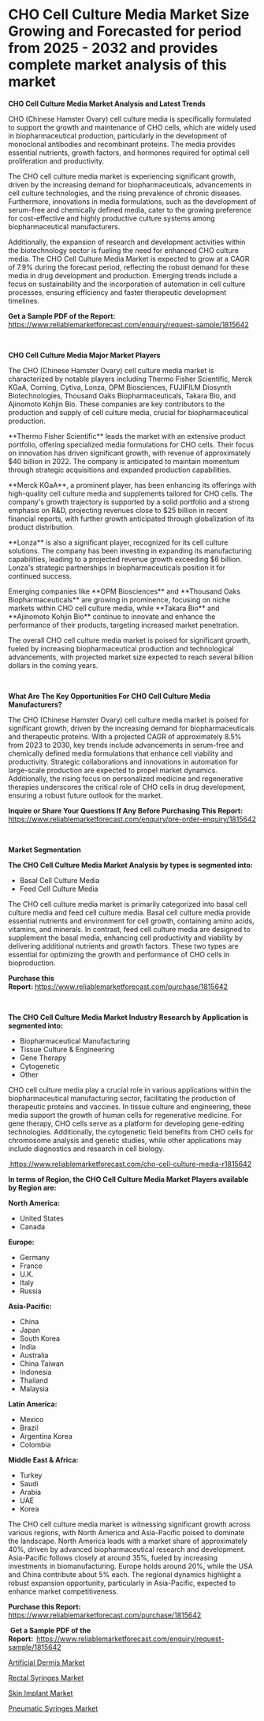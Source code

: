 <p><h1>CHO Cell Culture Media Market Size Growing and Forecasted for period from 2025 - 2032 and provides complete market analysis of this market</h1></p><p><strong>CHO Cell Culture Media Market Analysis and Latest Trends</strong></p>
<p><p>CHO (Chinese Hamster Ovary) cell culture media is specifically formulated to support the growth and maintenance of CHO cells, which are widely used in biopharmaceutical production, particularly in the development of monoclonal antibodies and recombinant proteins. The media provides essential nutrients, growth factors, and hormones required for optimal cell proliferation and productivity.</p><p>The CHO cell culture media market is experiencing significant growth, driven by the increasing demand for biopharmaceuticals, advancements in cell culture technologies, and the rising prevalence of chronic diseases. Furthermore, innovations in media formulations, such as the development of serum-free and chemically defined media, cater to the growing preference for cost-effective and highly productive culture systems among biopharmaceutical manufacturers.</p><p>Additionally, the expansion of research and development activities within the biotechnology sector is fueling the need for enhanced CHO culture media. The CHO Cell Culture Media Market is expected to grow at a CAGR of 7.9% during the forecast period, reflecting the robust demand for these media in drug development and production. Emerging trends include a focus on sustainability and the incorporation of automation in cell culture processes, ensuring efficiency and faster therapeutic development timelines.</p></p>
<p><strong>Get a Sample PDF of the Report:&nbsp;</strong> <a href="https://www.reliablemarketforecast.com/enquiry/request-sample/1815642?utm_campaign=1885&utm_medium=2&utm_source=Github&utm_content=ia&utm_term=03032025&utm_id=cho-cell-culture-media">https://www.reliablemarketforecast.com/enquiry/request-sample/1815642</a></p>
<p>&nbsp;</p>
<p><strong>CHO Cell Culture Media Major Market Players</strong></p>
<p><p>The CHO (Chinese Hamster Ovary) cell culture media market is characterized by notable players including Thermo Fisher Scientific, Merck KGaA, Corning, Cytiva, Lonza, OPM Biosciences, FUJIFILM Diosynth Biotechnologies, Thousand Oaks Biopharmaceuticals, Takara Bio, and Ajinomoto Kohjin Bio. These companies are key contributors to the production and supply of cell culture media, crucial for biopharmaceutical production.</p><p>**Thermo Fisher Scientific** leads the market with an extensive product portfolio, offering specialized media formulations for CHO cells. Their focus on innovation has driven significant growth, with revenue of approximately $40 billion in 2022. The company is anticipated to maintain momentum through strategic acquisitions and expanded production capabilities.</p><p>**Merck KGaA**, a prominent player, has been enhancing its offerings with high-quality cell culture media and supplements tailored for CHO cells. The company's growth trajectory is supported by a solid portfolio and a strong emphasis on R&D, projecting revenues close to $25 billion in recent financial reports, with further growth anticipated through globalization of its product distribution.</p><p>**Lonza** is also a significant player, recognized for its cell culture solutions. The company has been investing in expanding its manufacturing capabilities, leading to a projected revenue growth exceeding $6 billion. Lonza's strategic partnerships in biopharmaceuticals position it for continued success.</p><p>Emerging companies like **OPM Biosciences** and **Thousand Oaks Biopharmaceuticals** are growing in prominence, focusing on niche markets within CHO cell culture media, while **Takara Bio** and **Ajinomoto Kohjin Bio** continue to innovate and enhance the performance of their products, targeting increased market penetration.</p><p>The overall CHO cell culture media market is poised for significant growth, fueled by increasing biopharmaceutical production and technological advancements, with projected market size expected to reach several billion dollars in the coming years.</p></p>
<p>&nbsp;</p>
<p><strong>What Are The Key Opportunities For CHO Cell Culture Media Manufacturers?</strong></p>
<p><p>The CHO (Chinese Hamster Ovary) cell culture media market is poised for significant growth, driven by the increasing demand for biopharmaceuticals and therapeutic proteins. With a projected CAGR of approximately 8.5% from 2023 to 2030, key trends include advancements in serum-free and chemically defined media formulations that enhance cell viability and productivity. Strategic collaborations and innovations in automation for large-scale production are expected to propel market dynamics. Additionally, the rising focus on personalized medicine and regenerative therapies underscores the critical role of CHO cells in drug development, ensuring a robust future outlook for the market.</p></p>
<p><strong>Inquire or Share Your Questions If Any Before Purchasing This Report:</strong> <a href="https://www.reliablemarketforecast.com/enquiry/pre-order-enquiry/1815642?utm_campaign=1885&utm_medium=2&utm_source=Github&utm_content=ia&utm_term=03032025&utm_id=cho-cell-culture-media">https://www.reliablemarketforecast.com/enquiry/pre-order-enquiry/1815642</a></p>
<p>&nbsp;</p>
<p><strong>Market Segmentation</strong></p>
<p><strong>The CHO Cell Culture Media Market Analysis by types is segmented into:</strong></p>
<p><ul><li>Basal Cell Culture Media</li><li>Feed Cell Culture Media</li></ul></p>
<p><p>The CHO cell culture media market is primarily categorized into basal cell culture media and feed cell culture media. Basal cell culture media provide essential nutrients and environment for cell growth, containing amino acids, vitamins, and minerals. In contrast, feed cell culture media are designed to supplement the basal media, enhancing cell productivity and viability by delivering additional nutrients and growth factors. These two types are essential for optimizing the growth and performance of CHO cells in bioproduction.</p></p>
<p><strong>Purchase this Report:&nbsp;</strong><a href="https://www.reliablemarketforecast.com/purchase/1815642?utm_campaign=1885&utm_medium=2&utm_source=Github&utm_content=ia&utm_term=03032025&utm_id=cho-cell-culture-media">https://www.reliablemarketforecast.com/purchase/1815642</a></p>
<p>&nbsp;</p>
<p><strong>The CHO Cell Culture Media Market Industry Research by Application is segmented into:</strong></p>
<p><ul><li>Biopharmaceutical Manufacturing</li><li>Tissue Culture & Engineering</li><li>Gene Therapy</li><li>Cytogenetic</li><li>Other</li></ul></p>
<p><p>CHO cell culture media play a crucial role in various applications within the biopharmaceutical manufacturing sector, facilitating the production of therapeutic proteins and vaccines. In tissue culture and engineering, these media support the growth of human cells for regenerative medicine. For gene therapy, CHO cells serve as a platform for developing gene-editing technologies. Additionally, the cytogenetic field benefits from CHO cells for chromosome analysis and genetic studies, while other applications may include diagnostics and research in cell biology.</p></p>
<p><a href="https://www.reliablemarketforecast.com/cho-cell-culture-media-r1815642?utm_campaign=1885&utm_medium=2&utm_source=Github&utm_content=ia&utm_term=03032025&utm_id=cho-cell-culture-media">&nbsp;https://www.reliablemarketforecast.com/cho-cell-culture-media-r1815642</a></p>
<p><strong>In terms of Region, the CHO Cell Culture Media Market Players available by Region are:</strong></p>
<p>
    <p> <strong> North America: </strong>
        <ul>
            <li>United States</li>
            <li>Canada</li>
        </ul>
        </p> 
    <p> <strong> Europe: </strong>
        <ul>
            <li>Germany</li>
            <li>France</li>
            <li>U.K.</li>
            <li>Italy</li>
            <li>Russia</li>
        </ul>
        </p> 
    <p> <strong> Asia-Pacific: </strong>
        <ul>
            <li>China</li>
            <li>Japan</li>
            <li>South Korea</li>
            <li>India</li>
            <li>Australia</li>
            <li>China Taiwan</li>
            <li>Indonesia</li>
            <li>Thailand</li>
            <li>Malaysia</li>
        </ul>
        </p> 
    <p> <strong> Latin America: </strong>
        <ul>
            <li>Mexico</li>
            <li>Brazil</li>
            <li>Argentina Korea</li>
            <li>Colombia</li>
        </ul>
        </p> 
    <p> <strong> Middle East & Africa: </strong>
        <ul>
            <li>Turkey</li>
            <li>Saudi</li>
            <li>Arabia</li>
            <li>UAE</li>
            <li>Korea</li>
        </ul>
    </p>
    </p>
<p><p>The CHO cell culture media market is witnessing significant growth across various regions, with North America and Asia-Pacific poised to dominate the landscape. North America leads with a market share of approximately 40%, driven by advanced biopharmaceutical research and development. Asia-Pacific follows closely at around 35%, fueled by increasing investments in biomanufacturing. Europe holds around 20%, while the USA and China contribute about 5% each. The regional dynamics highlight a robust expansion opportunity, particularly in Asia-Pacific, expected to enhance market competitiveness.</p></p>
<p><strong>Purchase this Report: </strong><a href="https://www.reliablemarketforecast.com/purchase/1815642?utm_campaign=1885&utm_medium=2&utm_source=Github&utm_content=ia&utm_term=03032025&utm_id=cho-cell-culture-media">https://www.reliablemarketforecast.com/purchase/1815642</a></p>
<p>&nbsp;<strong>Get a Sample PDF of the Report:&nbsp;&nbsp;</strong><a href="https://www.reliablemarketforecast.com/enquiry/request-sample/1815642?utm_campaign=1885&utm_medium=2&utm_source=Github&utm_content=ia&utm_term=03032025&utm_id=cho-cell-culture-media">https://www.reliablemarketforecast.com/enquiry/request-sample/1815642</a></p>
<p><strong></strong></p>
<p><p><a href="https://github.com/sofayahoo2023/Market-Research-Report-List-7/blob/main/artificial-dermis-market.md?utm_campaign=1885&utm_medium=2&utm_source=Github&utm_content=ia&utm_term=03032025&utm_id=cho-cell-culture-media">Artificial Dermis Market</a></p><p><a href="https://github.com/avirsuckra/Market-Research-Report-List-1/blob/main/rectal-syringes-market.md?utm_campaign=1885&utm_medium=2&utm_source=Github&utm_content=ia&utm_term=03032025&utm_id=cho-cell-culture-media">Rectal Syringes Market</a></p><p><a href="https://github.com/nicoytabiz7/Market-Research-Report-List-1/blob/main/skin-implant-market.md?utm_campaign=1885&utm_medium=2&utm_source=Github&utm_content=ia&utm_term=03032025&utm_id=cho-cell-culture-media">Skin Implant Market</a></p><p><a href="https://github.com/sekohlorik/Market-Research-Report-List-1/blob/main/pneumatic-syringes-market.md?utm_campaign=1885&utm_medium=2&utm_source=Github&utm_content=ia&utm_term=03032025&utm_id=cho-cell-culture-media">Pneumatic Syringes Market</a></p></p>